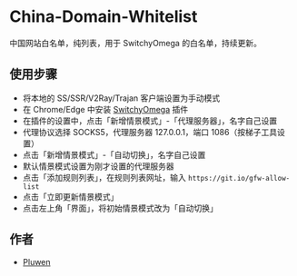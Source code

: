# China-Domain-Whitelist
中国网站白名单，纯列表，用于 SwitchyOmega 的白名单，持续更新。

## 使用步骤
* 将本地的 SS/SSR/V2Ray/Trajan 客户端设置为手动模式
* 在 Chrome/Edge 中安装 [SwitchyOmega](https://chrome.google.com/webstore/detail/proxy-switchyomega/padekgcemlokbadohgkifijomclgjgif) 插件
* 在插件的设置中，点击「新增情景模式」-「代理服务器」，名字自己设置
* 代理协议选择 SOCKS5，代理服务器 127.0.0.1，端口 1086（按梯子工具设置）
* 点击「新增情景模式」-「自动切换」，名字自己设置
* 默认情景模式设置为刚才设置的代理服务器
* 点击「添加规则列表」，在规则列表网址，输入
``
https://git.io/gfw-allow-list
``
* 点击「立即更新情景模式」
* 点击左上角「界面」，将初始情景模式改为「自动切换」

## 作者

* [Pluwen](https://twitter.com/pluwen)
